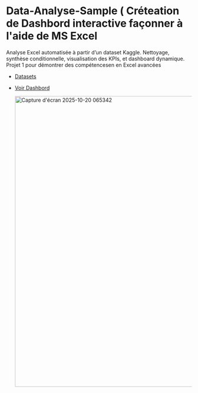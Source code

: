 # Data-Analyse-Sample ( Créteation de Dashbord interactive façonner à l'aide de MS Excel 
Analyse Excel automatisée à partir d’un dataset Kaggle. Nettoyage, synthèse conditionnelle, visualisation des KPIs, et dashboard dynamique. Projet 1 pour démontrer des compétencesen en Excel avancées
- <a href="https://github.com/Hasnain-mustufai/excel-Dashbord/blob/main/sales_data_sample.xlsx">Datasets</a>
- <a href="https://github.com/Hasnain-mustufai/excel-Dashbord/blob/main/Capture%20d'%C3%A9cran%202025-10-20%20065342.png">Voir Dashbord</a>


  <img width="1312" height="787" alt="Capture d'écran 2025-10-20 065342" src="https://github.com/user-attachments/assets/eaac6121-b4ab-44e7-a1ab-6f8367668e41" />
